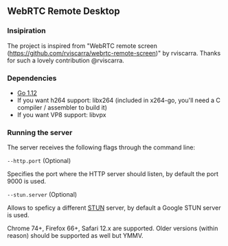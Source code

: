 ## WebRTC Remote Desktop

### Insipiration

The project is inspired from "WebRTC remote screen (https://github.com/rviscarra/webrtc-remote-screen)" by rviscarra. Thanks for such a lovely contribution @rviscarra.

### Dependencies

- [Go 1.12](https://golang.org/doc/install)
- If you want h264 support: libx264 (included in x264-go, you'll need a C compiler / assembler to build it)
- If you want VP8 support: libvpx

### Running the server

The server receives the following flags through the command line:

`--http.port` (Optional)

Specifies the port where the HTTP server should listen, by default the port 9000 is used.

`--stun.server` (Optional)

Allows to speficy a different [STUN](https://es.wikipedia.org/wiki/STUN) server, by default a Google STUN server is used.

Chrome 74+, Firefox 66+, Safari 12.x are supported. Older versions (within reason) should be supported as well but YMMV.
